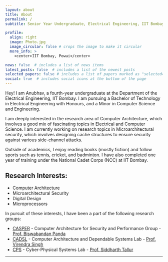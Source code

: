 ```yaml
---
layout: about
title: About
permalink: /
subtitle: Senior Year Undergraduate, Electrical Engineering, IIT Bombay

profile:
  align: right
  image: Photo.jpg
  image_circular: false # crops the image to make it circular
  more_info: >
    <center>IIT Bombay, Powai</center>

news: false  # includes a list of news items
latest_posts: false  # includes a list of the newest posts
selected_papers: false # includes a list of papers marked as "selected={true}"
social: true  # includes social icons at the bottom of the page
---
```


Hey! I am Anubhav, a fourth-year undergraduate at the Department of the Electrical Engineering, IIT Bombay. I am pursuing a Bachelor of Technology in Electrical Engineering with Honours, and a Minor in Computer Science and Engineering.

I am deeply interested in the research area of Computer Architecture, which involves a good mix of fascinating topics in Electrical and Computer Science. I am currently working on research topics in Microarchitectural security, which involves designing cache structures to ensure security against various side-channel attacks.

Outside of academics, I enjoy reading books (mostly fiction) and follow sports such as tennis, cricket, and badminton. I have also completed one year of training under the National Cadet Corps (NCC) at IIT Bombay.

Research Interests:
------------------
* Computer Architecture
* Microarchitectural Security
* Digital Design
* Microprocessors

In pursuit of these interests, I have been a part of the following research groups:

* [CASPER](https://casper-iitb.github.io/) - Computer Architecture for Security and Performance Group - [Prof. Biswabandan Panda](https://www.cse.iitb.ac.in/~biswa/)
* [CADSL](https://www.ee.iitb.ac.in/~cadsl/index.php) - Computer Architecture and Dependable Systems Lab - [Prof. Virendra Singh](https://www.ee.iitb.ac.in/~viren/)
* [CPS](http://www.ee.iitb.ac.in/~stallur/contact/) - Cyber-Physical Systems Lab - [Prof. Siddharth Tallur](https://www.ee.iitb.ac.in/web/people/siddharth-tallur/)

---------------------

